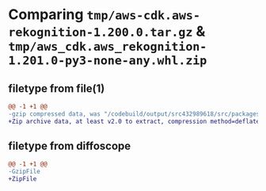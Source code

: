 # Comparing `tmp/aws-cdk.aws-rekognition-1.200.0.tar.gz` & `tmp/aws_cdk.aws_rekognition-1.201.0-py3-none-any.whl.zip`

## filetype from file(1)

```diff
@@ -1 +1 @@
-gzip compressed data, was "/codebuild/output/src432989618/src/packages/@aws-cdk/aws-rekognition/dist/python/aws-cdk.aws-rekognition-1.200.0.tar", last modified: Wed Apr 26 19:54:32 2023, max compression
+Zip archive data, at least v2.0 to extract, compression method=deflate
```

## filetype from diffoscope

```diff
@@ -1 +1 @@
-GzipFile
+ZipFile
```

